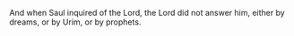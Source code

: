 And when Saul inquired of the Lord, the Lord did not answer him, either by dreams, or by Urim, or by prophets.
